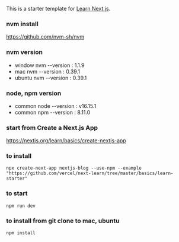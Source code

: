 This is a starter template for [Learn Next.js](https://nextjs.org/learn).

### nvm install
https://github.com/nvm-sh/nvm

### nvm version
- window nvm --version : 1.1.9
- mac nvm --version : 0.39.1
- ubuntu nvm --version : 0.39.1

### node, npm version
- common node --version : v16.15.1
- common npm --version : 8.11.0

### start from Create a Next.js App
https://nextjs.org/learn/basics/create-nextjs-app

### to install
```shell
npx create-next-app nextjs-blog --use-npm --example "https://github.com/vercel/next-learn/tree/master/basics/learn-starter"
```

### to start
```shell
npm run dev
```

### to install from git clone to mac, ubuntu
```shell
npm install
```
